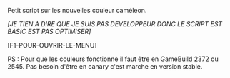 Petit script sur les nouvelles couleur caméleon.

*[JE TIEN A DIRE QUE JE SUIS PAS DEVELOPPEUR DONC LE SCRIPT EST BASIC EST PAS OPTIMISER]*

[F1-POUR-OUVRIR-LE-MENU]

PS : Pour que les couleurs fonctionne il faut être en GameBuild 2372 ou 2545. Pas besoin d'être en canary c'est marche en version stable.
